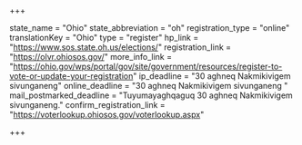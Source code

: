 +++

state_name = "Ohio"
state_abbreviation = "oh"
registration_type = "online"
translationKey = "Ohio"
type = "register"
hp_link = "https://www.sos.state.oh.us/elections/"
registration_link = "https://olvr.ohiosos.gov/"
more_info_link = "https://ohio.gov/wps/portal/gov/site/government/resources/register-to-vote-or-update-your-registration"
ip_deadline = "30 aghneq Nakmikivigem sivunganeng"
online_deadline = "30 aghneq Nakmikivigem sivunganeng "
mail_postmarked_deadline = "Tuyumayaghqaguq 30 aghneq Nakmikivigem sivunganeng."
confirm_registration_link = "https://voterlookup.ohiosos.gov/voterlookup.aspx"

+++